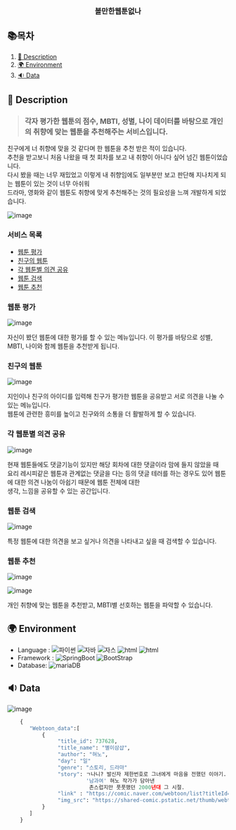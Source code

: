  <div align=center>
 
 <h3>볼만한웹툰없나</h3>
 </div>
 

## 📚목차
1. [📃 Description](#📃-description)
2. [🌍 Environment](#🌍-environment)
3. [🔉 Data](#🔉-Data)

## 📃 Description

>### 각자 평가한 웹툰의 점수, MBTI, 성별, 나이 데이터를 바탕으로 개인의 취향에 맞는 웹툰을 추천해주는 서비스입니다.<br>

친구에게 너 취향에 맞을 것 같다며 한 웹툰을 추천 받은 적이 있습니다. <br>
추천을 받고보니 처음 나왔을 때 첫 회차를 보고 내 취향이 아니다 싶어 넘긴 웹툰이었습니다.<br>
다시 봤을 때는 너무 재밌었고 이렇게 내 취향임에도 일부분만 보고 판단해 지나치게 되는 웹툰이 있는 것이 너무 아쉬워 <br>
드라마, 영화와 같이 웹툰도 취향에 맞게 추천해주는 것의 필요성을 느껴 개발하게 되었습니다.


![image](https://user-images.githubusercontent.com/90108877/202189942-4e234ed1-f140-4892-9223-673c49fd958c.png)

### 서비스 목록

* [웹툰 평가](#웹툰-평가)
* [친구의 웹툰](#친구의-웹툰)
* [각 웹툰별 의견 공유](#각-웹툰별-의견-공유)
* [웹툰 검색](#웹툰-검색)
* [웹툰 추천](#웹툰-추천)


### 웹툰 평가
![image](https://user-images.githubusercontent.com/90108877/202190281-747546af-0d0d-443c-a3fd-9dd3fb27e586.png)


자신이 봤던 웹툰에 대한 평가를 할 수 있는 메뉴입니다. 이 평가를 바탕으로 성별, MBTI, 나이와 함께 웹툰을 추천받게 됩니다.
### 친구의 웹툰
![image](https://user-images.githubusercontent.com/90108877/202190743-5895765f-e737-4e7c-bfa6-c13cf963d880.png)


지인이나 친구의 아이디를 입력해 친구가 평가한 웹툰을 공유받고 서로 의견을 나눌 수 있는 메뉴입니다.<br>
웹툰에 관련한 흥미를 높이고 친구와의 소통을 더 활발하게 할 수 있습니다.

### 각 웹툰별 의견 공유
![image](https://user-images.githubusercontent.com/90108877/202191088-bf6397e4-adc5-458a-8f8f-985be3ec5e64.png)

현재 웹툰들에도 댓글기능이 있지만 해당 회차에 대한 댓글이라 맘에 들지 않았을 때 <br>
요리 레시피같은 웹툰과 관계없는 댓글을 다는 등의 댓글 테러를 하는 경우도 있어 웹툰에 대한 의견 나눔이 아쉽기 때문에 웹툰 전체에 대한 <br>
생각, 느낌을 공유할 수 있는 공간입니다.

### 웹툰 검색
![image](https://user-images.githubusercontent.com/90108877/202191185-c33266ce-1c30-42e3-8a55-736643b1bd5a.png)

특정 웹툰에 대한 의견을 보고 싶거나 의견을 나타내고 싶을 때 검색할 수 있습니다.

### 웹툰 추천
![image](https://user-images.githubusercontent.com/90108877/202191340-a34307b7-847d-4965-b420-3dcec6a1443d.png)

![image](https://user-images.githubusercontent.com/90108877/202191416-dd289013-1a1f-411b-a434-4b13f46035f9.png)

개인 취향에 맞는 웹툰을 추천받고, MBTI별 선호하는 웹툰을 파악할 수 있습니다.  


## 🌍 Environment

* Language : ![파이썬](https://img.shields.io/badge/python-blue) ![자바](https://img.shields.io/badge/-java-orange) 
![자스](https://img.shields.io/badge/-javascript-red) ![html](https://img.shields.io/badge/html-9cf) ![html](https://img.shields.io/badge/css-yellow)
* Framework : ![SpringBoot](https://img.shields.io/badge/-SpringBoot-brightgreen) ![BootStrap](https://img.shields.io/badge/-BootStrap-blueviolet) 
* Database:  ![mariaDB](https://img.shields.io/badge/-MariaDB-yellow)

## 🔉 Data
  ![image](https://user-images.githubusercontent.com/90108877/201485868-e7097add-096b-494f-8de8-b13e2d7cb94d.png)
  
```python
    {
       "Webtoon_data":[
           {
                "title_id": 737628,
                "title_name": "별이삼샵",
                "author": "혀노",
                "day": "일"
                "genre": "스토리, 드라마"
                "story": ㄱ나니? 발신자 제한번호로 그녀에게 마음을 전했던 이야기. 
                         '남과여' 혀노 작가가 담아낸
                          촌스럽지만 풋풋했던 2000년대 그 시절.
                "link" : "https://comic.naver.com/webtoon/list?titleId=737628",
                "img_src": "https://shared-comic.pstatic.net/thumb/webtoon/737628/thumbnail/thumbnail_IMAG06_64a2157c-49e6-422a-9628-9181f62e405c.jpg"
           }   
       ]
    }
    
  

